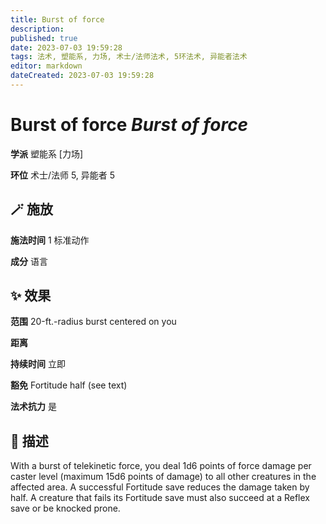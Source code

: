 ```yaml
---
title: Burst of force
description: 
published: true
date: 2023-07-03 19:59:28
tags: 法术, 塑能系, 力场, 术士/法师法术, 5环法术, 异能者法术
editor: markdown
dateCreated: 2023-07-03 19:59:28
---
```


# **Burst of force** *Burst of force*

**学派** 塑能系 \[力场\] 

**环位** 术士/法师 5, 异能者 5

## 🪄 施放

**施法时间** 1 标准动作

**成分** 语言

## ✨ 效果  

**范围** 20-ft.-radius burst centered on you

**距离**   

**持续时间** 立即 

**豁免** Fortitude half (see text)

**法术抗力** 是

## 📖 描述

With a burst of telekinetic force, you deal 1d6 points of force damage per caster level (maximum 15d6 points of damage) to all other creatures in the affected area. A successful Fortitude save reduces the damage taken by half. A creature that fails its Fortitude save must also succeed at a Reflex save or be knocked prone.
    